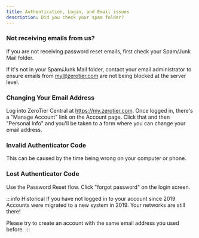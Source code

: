 ```yaml
---
title: Authentication, Login, and Email issues
description: Did you check your spam folder?
---
```


### Not receiving emails from us?

If you are not receiving password reset emails, first check your Spam/Junk Mail folder.

If it's not in your Spam/Junk Mail folder, contact your email administrator to ensure emails from <my@zerotier.com> are not being blocked at the server level.

### Changing Your Email Address

Log into ZeroTier Central at <https://my.zerotier.com>. Once logged in, there's a "Manage Account" link on the Account page.  Click that and then "Personal Info" and you'll be taken to a form where you can change your email address.

### Invalid Authenticator Code

This can be caused by the time being wrong on your computer or phone.

### Lost Authenticator Code

Use the Password Reset flow. Click "forgot password" on the login screen.

:::info Historical
If you have not logged in to your account since 2019
Accounts were migrated to a new system in 2019. Your networks are still there!

Please try to create an account with the same email address you used before.
:::
